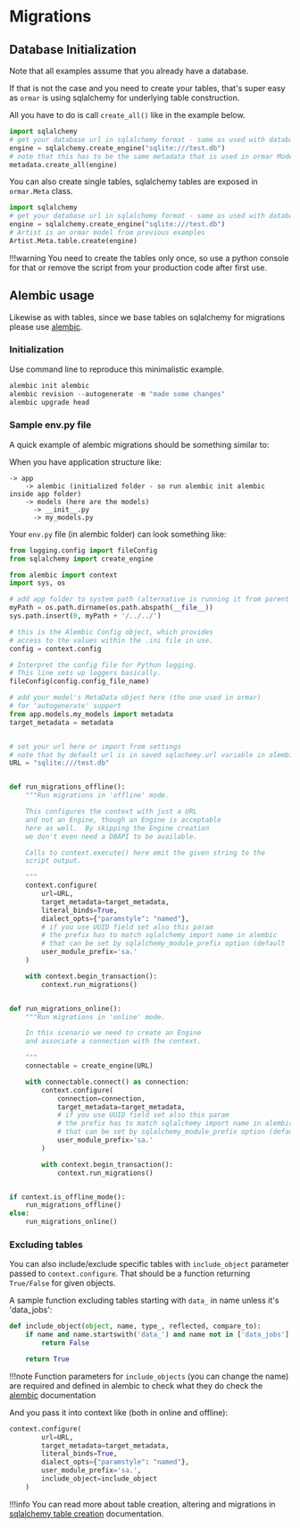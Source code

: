 # Migrations

## Database Initialization

Note that all examples assume that you already have a database.

If that is not the case and you need to create your tables, that's super easy as `ormar` is using sqlalchemy for underlying table construction.

All you have to do is call `create_all()` like in the example below.

```python
import sqlalchemy
# get your database url in sqlalchemy format - same as used with databases instance used in Model definition
engine = sqlalchemy.create_engine("sqlite:///test.db")
# note that this has to be the same metadata that is used in ormar Models definition
metadata.create_all(engine)
```

You can also create single tables, sqlalchemy tables are exposed in `ormar.Meta` class.

```python
import sqlalchemy
# get your database url in sqlalchemy format - same as used with databases instance used in Model definition
engine = sqlalchemy.create_engine("sqlite:///test.db")
# Artist is an ormar model from previous examples
Artist.Meta.table.create(engine)
```

!!!warning
    You need to create the tables only once, so use a python console for that or remove the script from your production code after first use.


## Alembic usage

Likewise as with tables, since we base tables on sqlalchemy for migrations please use [alembic][alembic].

### Initialization

Use command line to reproduce this minimalistic example.

```python
alembic init alembic
alembic revision --autogenerate -m "made some changes"
alembic upgrade head
```

### Sample env.py file

A quick example of alembic migrations should be something similar to:

When you have application structure like:

```
-> app
    -> alembic (initialized folder - so run alembic init alembic inside app folder)
    -> models (here are the models)
      -> __init__.py
      -> my_models.py
```

Your `env.py` file (in alembic folder) can look something like:

```python
from logging.config import fileConfig
from sqlalchemy import create_engine

from alembic import context
import sys, os

# add app folder to system path (alternative is running it from parent folder with python -m ...)
myPath = os.path.dirname(os.path.abspath(__file__))
sys.path.insert(0, myPath + '/../../')

# this is the Alembic Config object, which provides
# access to the values within the .ini file in use.
config = context.config

# Interpret the config file for Python logging.
# This line sets up loggers basically.
fileConfig(config.config_file_name)

# add your model's MetaData object here (the one used in ormar)
# for 'autogenerate' support
from app.models.my_models import metadata
target_metadata = metadata


# set your url here or import from settings
# note that by default url is in saved sqlachemy.url variable in alembic.ini file
URL = "sqlite:///test.db"


def run_migrations_offline():
    """Run migrations in 'offline' mode.

    This configures the context with just a URL
    and not an Engine, though an Engine is acceptable
    here as well.  By skipping the Engine creation
    we don't even need a DBAPI to be available.

    Calls to context.execute() here emit the given string to the
    script output.

    """
    context.configure(
        url=URL,
        target_metadata=target_metadata,
        literal_binds=True,
        dialect_opts={"paramstyle": "named"},
        # if you use UUID field set also this param
        # the prefix has to match sqlalchemy import name in alembic
        # that can be set by sqlalchemy_module_prefix option (default 'sa.')
        user_module_prefix='sa.'
    )

    with context.begin_transaction():
        context.run_migrations()


def run_migrations_online():
    """Run migrations in 'online' mode.

    In this scenario we need to create an Engine
    and associate a connection with the context.

    """
    connectable = create_engine(URL)

    with connectable.connect() as connection:
        context.configure(
            connection=connection,
            target_metadata=target_metadata,
            # if you use UUID field set also this param
            # the prefix has to match sqlalchemy import name in alembic
            # that can be set by sqlalchemy_module_prefix option (default 'sa.')
            user_module_prefix='sa.'
        )

        with context.begin_transaction():
            context.run_migrations()


if context.is_offline_mode():
    run_migrations_offline()
else:
    run_migrations_online()

```

### Excluding tables

You can also include/exclude specific tables with `include_object` parameter passed to `context.configure`. That should be a function returning `True/False` for given objects.

A sample function excluding tables starting with `data_` in name unless it's 'data_jobs':
```python
def include_object(object, name, type_, reflected, compare_to):
    if name and name.startswith('data_') and name not in ['data_jobs']:
        return False

    return True
```

!!!note
    Function parameters for `include_objects` (you can change the name) are required and defined in alembic
    to check what they do check the [alembic][alembic] documentation

And you pass it into context like (both in online and offline):
```python
context.configure(
        url=URL,
        target_metadata=target_metadata,
        literal_binds=True,
        dialect_opts={"paramstyle": "named"},
        user_module_prefix='sa.',
        include_object=include_object
    )
```

!!!info
    You can read more about table creation, altering and migrations in [sqlalchemy table creation][sqlalchemy table creation] documentation.

[fields]: ./fields.md
[relations]: ./relations/index.md
[queries]: ./queries.md
[pydantic]: https://pydantic-docs.helpmanual.io/
[sqlalchemy-core]: https://docs.sqlalchemy.org/en/latest/core/
[sqlalchemy-metadata]: https://docs.sqlalchemy.org/en/13/core/metadata.html
[databases]: https://github.com/encode/databases
[sqlalchemy connection string]: https://docs.sqlalchemy.org/en/13/core/engines.html#database-urls
[sqlalchemy table creation]: https://docs.sqlalchemy.org/en/13/core/metadata.html#creating-and-dropping-database-tables
[alembic]: https://alembic.sqlalchemy.org/en/latest/tutorial.html
[save status]:  ../models/index/#model-save-status
[Internals]:  #internals
